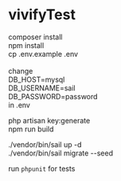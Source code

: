# vivifyTest

composer install
<br />
npm install 
<br />
cp .env.example .env 
<br />
<br />
change
<br />
DB_HOST=mysql
<br />
DB_USERNAME=sail
<br />
DB_PASSWORD=password
<br />
in .env
<br />

php artisan key:generate
<br />
npm run build
<br />

./vendor/bin/sail up -d 
<br />
./vendor/bin/sail migrate --seed
<br />

run `phpunit` for tests

